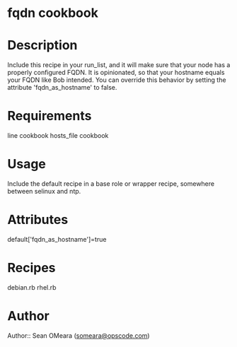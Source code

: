 # fqdn cookbook

# Description
Include this recipe in your run_list, and it will make sure that your
node has a properly configured FQDN. It is opinionated, so that your
hostname equals your FQDN like Bob intended. You can override this
behavior by setting the attribute 'fqdn_as_hostname' to false.

# Requirements
line cookbook
hosts_file cookbook

# Usage
Include the default recipe in a base role or wrapper recipe, somewhere between selinux and ntp.

# Attributes
default['fqdn_as_hostname']=true

# Recipes
debian.rb
rhel.rb

# Author
Author:: Sean OMeara (<someara@opscode.com>)
